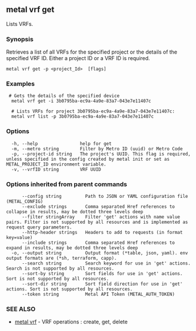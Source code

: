## metal vrf get

Lists VRFs.

### Synopsis

Retrieves a list of all VRFs for the specified project or the details of the specified VRF ID. Either a project ID or a VRF ID is required.

```
metal vrf get -p <project_Id>  [flags]
```

### Examples

```
 # Gets the details of the specified device
  metal vrf get -i 3b0795ba-ec9a-4a9e-83a7-043e7e11407c

  # Lists VRFs for project 3b0795ba-ec9a-4a9e-83a7-043e7e11407c:
  metal vrf list -p 3b0795ba-ec9a-4a9e-83a7-043e7e11407c
```

### Options

```
  -h, --help                help for get
  -m, --metro string        Filter by Metro ID (uuid) or Metro Code
  -p, --project-id string   The project's UUID. This flag is required, unless specified in the config created by metal init or set as METAL_PROJECT_ID environment variable.
  -v, --vrfID string        VRF UUID
```

### Options inherited from parent commands

```
      --config string         Path to JSON or YAML configuration file (METAL_CONFIG)
      --exclude strings       Comma separated Href references to collapse in results, may be dotted three levels deep
      --filter stringArray    Filter 'get' actions with name value pairs. Filter is not supported by all resources and is implemented as request query parameters.
      --http-header strings   Headers to add to requests (in format key=value)
      --include strings       Comma separated Href references to expand in results, may be dotted three levels deep
  -o, --output string         Output format (*table, json, yaml). env output formats are (*sh, terraform, capp).
      --search string         Search keyword for use in 'get' actions. Search is not supported by all resources.
      --sort-by string        Sort fields for use in 'get' actions. Sort is not supported by all resources.
      --sort-dir string       Sort field direction for use in 'get' actions. Sort is not supported by all resources.
      --token string          Metal API Token (METAL_AUTH_TOKEN)
```

### SEE ALSO

* [metal vrf](metal_vrf.md)	 - VRF operations : create, get, delete

